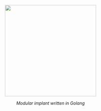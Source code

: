 
<div align="center">
  <img width="300px" src="images/logo2.png" />

  <br/>

  <p><i>Modular implant written in Golang</i></p>
  <br />
  
</div>

